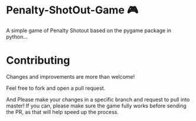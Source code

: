 # Penalty-ShotOut-Game 🎮
A simple game of Penalty Shotout based on the pygame package in python...
# Contributing
Changes and improvements are more than welcome!

Feel free to fork and open a pull request.

And Please make your changes in a specific branch and request to pull into master! If you can, please make sure the game fully works before sending the PR, as that will help speed up the process.
